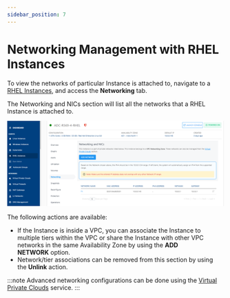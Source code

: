 ```yaml
---
sidebar_position: 7
---
```

# Networking Management with RHEL Instances

 To view the networks of particular Instance is attached to, navigate to a [RHEL Instances](AboutRHELInstances.md), and access the **Networking** tab.

The Networking and NICs section will list all the networks that a RHEL Instance is attached to.

![Networking Management](img/NetworkingManagement.png)

The following actions are available:

- If the Instance is inside a VPC, you can associate the Instance to multiple tiers within the VPC or share the Instance with other VPC networks in the same Availability Zone by using the **ADD NETWORK** option.
- Network/tier associations can be removed from this section by using the **Unlink** action.

:::note
Advanced networking configurations can be done using the [Virtual Private Clouds](/docs/Subscribers/Networking/VirtualPrivateClouds/AboutVirtualPrivateClouds) service.
:::

